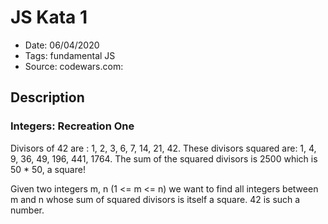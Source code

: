 # JS Kata 1

- Date: 06/04/2020
- Tags: fundamental JS
- Source: codewars.com: 

## Description 

### Integers: Recreation One
Divisors of 42 are : 1, 2, 3, 6, 7, 14, 21, 42.
These divisors squared are: 1, 4, 9, 36, 49, 196, 441, 1764.
The sum of the squared divisors is 2500 which is 50 * 50, a square!

Given two integers m, n (1 <= m <= n) we want to find all integers between m and n whose sum of squared divisors is itself a square. 
42 is such a number.
